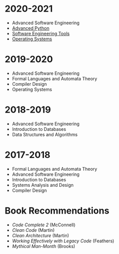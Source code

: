 # 2020-2021

* Advanced Software Engineering
* [Advanced Python](courses/ap)
* [Software Engineering Tools](courses/set)
* [Operating Systems](courses/os)


# 2019-2020

* Advanced Software Engineering
* Formal Languages and Automata Theory
* Compiler Design
* Operating Systems

# 2018-2019

* Advanced Software Engineering
* Introduction to Databases
* Data Structures and Algorithms

# 2017-2018

* Formal Languages and Automata Theory
* Advanced Software Engineering
* Introduction to Databases
* Systems Analysis and Design
* Compiler Design


# Book Recommendations


* _Code Complete 2_ (McConnell)
* _Clean Code_ (Martin)
* _Clean Architecture_ (Martin)
* _Working Effectively with Legacy Code_ (Feathers)
* _Mythical Man-Month_ (Brooks)
